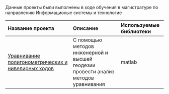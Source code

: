 Данные проекты были выполнены в ходе обучения в магистратуре по направлению Информационые системы и технологие

| Название проекта                                                                                        | Описание                                                                           | Используемые библиотеки | 
|:--------------------------------------------------------------------------------------------------------|:-----------------------------------------------------------------------------------|:------------------------|
| [Уравнивание полигонометрических и нивелирных ходов](jmag) | С помощью методов инженерной и высшей геодезии провести анализ методов уравнивания | matlab                  |

